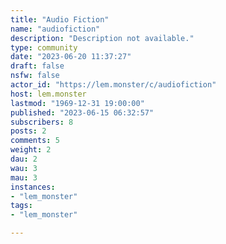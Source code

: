 ```yaml
---
title: "Audio Fiction" 
name: "audiofiction"
description: "Description not available."
type: community
date: "2023-06-20 11:37:27"
draft: false
nsfw: false
actor_id: "https://lem.monster/c/audiofiction"
host: lem.monster
lastmod: "1969-12-31 19:00:00"
published: "2023-06-15 06:32:57"
subscribers: 8
posts: 2
comments: 5
weight: 2
dau: 2
wau: 3
mau: 3
instances:
- "lem_monster"
tags: 
- "lem_monster"

---
```

